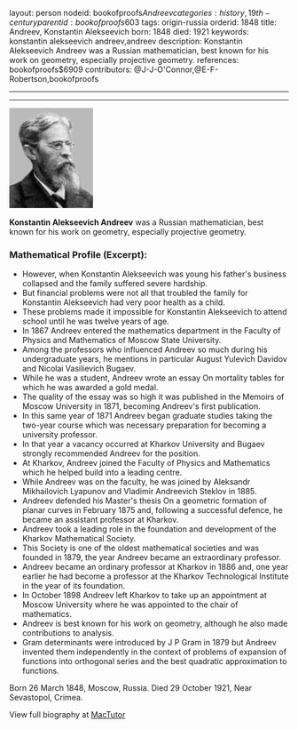 layout: person
nodeid: bookofproofs$Andreev
categories: history,19th-century
parentid: bookofproofs$603
tags: origin-russia
orderid: 1848
title: Andreev, Konstantin Alekseevich
born: 1848
died: 1921
keywords: konstantin alekseevich andreev,andreev
description: Konstantin Alekseevich Andreev was a Russian mathematician, best known for his work on geometry, especially projective geometry.
references: bookofproofs$6909
contributors: @J-J-O'Connor,@E-F-Robertson,bookofproofs

---



---

![Andreev.jpg](https://github.com/bookofproofs/bookofproofs.github.io/blob/main/_sources/_assets/images/portraits/Andreev.jpg?raw=true)

**Konstantin Alekseevich Andreev** was a Russian mathematician, best known for his work on geometry, especially projective geometry.

### Mathematical Profile (Excerpt):
* However, when Konstantin Alekseevich was young his father's business collapsed and the family suffered severe hardship.
* But financial problems were not all that troubled the family for Konstantin Alekseevich had very poor health as a child.
* These problems made it impossible for Konstantin Alekseevich to attend school until he was twelve years of age.
* In 1867 Andreev entered the mathematics department in the Faculty of Physics and Mathematics of Moscow State University.
* Among the professors who influenced Andreev so much during his undergraduate years, he mentions in particular August Yulevich Davidov and Nicolai Vasilievich Bugaev.
* While he was a student, Andreev wrote an essay On mortality tables for which he was awarded a gold medal.
* The quality of the essay was so high it was published in the Memoirs of Moscow University in 1871, becoming Andreev's first publication.
* In this same year of 1871 Andreev began graduate studies taking the two-year course which was necessary preparation for becoming a university professor.
* In that year a vacancy occurred at Kharkov University and Bugaev strongly recommended Andreev for the position.
* At Kharkov, Andreev joined the Faculty of Physics and Mathematics which he helped build into a leading centre.
* While Andreev was on the faculty, he was joined by Aleksandr Mikhailovich Lyapunov and Vladimir Andreevich Steklov in 1885.
* Andreev defended his Master's thesis On a geometric formation of planar curves in February 1875 and, following a successful defence, he became an assistant professor at Kharkov.
* Andreev took a leading role in the foundation and development of the Kharkov Mathematical Society.
* This Society is one of the oldest mathematical societies and was founded in 1879, the year Andreev became an extraordinary professor.
* Andreev became an ordinary professor at Kharkov in 1886 and, one year earlier he had become a professor at the Kharkov Technological Institute in the year of its foundation.
* In October 1898 Andreev left Kharkov to take up an appointment at Moscow University where he was appointed to the chair of mathematics.
* Andreev is best known for his work on geometry, although he also made contributions to analysis.
* Gram determinants were introduced by J P Gram in 1879 but Andreev invented them independently in the context of problems of expansion of functions into orthogonal series and the best quadratic approximation to functions.

Born 26 March 1848, Moscow, Russia. Died 29 October 1921, Near Sevastopol, Crimea.

View full biography at [MacTutor](https://mathshistory.st-andrews.ac.uk/Biographies/Andreev/)
